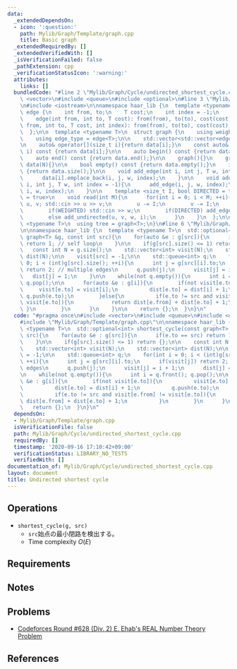 ```yaml
---
data:
  _extendedDependsOn:
  - icon: ':question:'
    path: Mylib/Graph/Template/graph.cpp
    title: Basic graph
  _extendedRequiredBy: []
  _extendedVerifiedWith: []
  _isVerificationFailed: false
  _pathExtension: cpp
  _verificationStatusIcon: ':warning:'
  attributes:
    links: []
  bundledCode: "#line 2 \"Mylib/Graph/Cycle/undirected_shortest_cycle.cpp\"\n#include\
    \ <vector>\n#include <queue>\n#include <optional>\n#line 3 \"Mylib/Graph/Template/graph.cpp\"\
    \n#include <iostream>\n\nnamespace haar_lib {\n  template <typename T>\n  struct\
    \ edge {\n    int from, to;\n    T cost;\n    int index = -1;\n    edge(){}\n\
    \    edge(int from, int to, T cost): from(from), to(to), cost(cost){}\n    edge(int\
    \ from, int to, T cost, int index): from(from), to(to), cost(cost), index(index){}\n\
    \  };\n\n  template <typename T>\n  struct graph {\n    using weight_type = T;\n\
    \    using edge_type = edge<T>;\n\n    std::vector<std::vector<edge<T>>> data;\n\
    \n    auto& operator[](size_t i){return data[i];}\n    const auto& operator[](size_t\
    \ i) const {return data[i];}\n\n    auto begin() const {return data.begin();}\n\
    \    auto end() const {return data.end();}\n\n    graph(){}\n    graph(int N):\
    \ data(N){}\n\n    bool empty() const {return data.empty();}\n    int size() const\
    \ {return data.size();}\n\n    void add_edge(int i, int j, T w, int index = -1){\n\
    \      data[i].emplace_back(i, j, w, index);\n    }\n\n    void add_undirected(int\
    \ i, int j, T w, int index = -1){\n      add_edge(i, j, w, index);\n      add_edge(j,\
    \ i, w, index);\n    }\n\n    template <size_t I, bool DIRECTED = true, bool WEIGHTED\
    \ = true>\n    void read(int M){\n      for(int i = 0; i < M; ++i){\n        int\
    \ u, v; std::cin >> u >> v;\n        u -= I;\n        v -= I;\n        T w = 1;\n\
    \        if(WEIGHTED) std::cin >> w;\n        if(DIRECTED) add_edge(u, v, w, i);\n\
    \        else add_undirected(u, v, w, i);\n      }\n    }\n  };\n\n  template\
    \ <typename T>\n  using tree = graph<T>;\n}\n#line 6 \"Mylib/Graph/Cycle/undirected_shortest_cycle.cpp\"\
    \n\nnamespace haar_lib {\n  template <typename T>\n  std::optional<int> shortest_cycle(const\
    \ graph<T> &g, const int src){\n    for(auto &e : g[src]){\n      if(e.to == src)\
    \ return 1; // self loop\n    }\n\n    if(g[src].size() <= 1) return {};\n\n \
    \   const int N = g.size();\n    std::vector<int> visit(N);\n    std::vector<int>\
    \ dist(N);\n\n    visit[src] = -1;\n\n    std::queue<int> q;\n    for(int i =\
    \ 0; i < (int)g[src].size(); ++i){\n      int j = g[src][i].to;\n      if(visit[j])\
    \ return 2; // multiple edges\n      q.push(j);\n      visit[j] = i + 1;\n   \
    \   dist[j] = 1;\n    }\n\n    while(not q.empty()){\n      int i = q.front();\
    \ q.pop();\n\n      for(auto &e : g[i]){\n        if(not visit[e.to]){\n     \
    \     visit[e.to] = visit[i];\n          dist[e.to] = dist[i] + 1;\n         \
    \ q.push(e.to);\n        }else{\n          if(e.to != src and visit[e.from] !=\
    \ visit[e.to]){\n            return dist[e.from] + dist[e.to] + 1;\n         \
    \ }\n        }\n      }\n    }\n\n    return {};\n  }\n}\n"
  code: "#pragma once\n#include <vector>\n#include <queue>\n#include <optional>\n\
    #include \"Mylib/Graph/Template/graph.cpp\"\n\nnamespace haar_lib {\n  template\
    \ <typename T>\n  std::optional<int> shortest_cycle(const graph<T> &g, const int\
    \ src){\n    for(auto &e : g[src]){\n      if(e.to == src) return 1; // self loop\n\
    \    }\n\n    if(g[src].size() <= 1) return {};\n\n    const int N = g.size();\n\
    \    std::vector<int> visit(N);\n    std::vector<int> dist(N);\n\n    visit[src]\
    \ = -1;\n\n    std::queue<int> q;\n    for(int i = 0; i < (int)g[src].size();\
    \ ++i){\n      int j = g[src][i].to;\n      if(visit[j]) return 2; // multiple\
    \ edges\n      q.push(j);\n      visit[j] = i + 1;\n      dist[j] = 1;\n    }\n\
    \n    while(not q.empty()){\n      int i = q.front(); q.pop();\n\n      for(auto\
    \ &e : g[i]){\n        if(not visit[e.to]){\n          visit[e.to] = visit[i];\n\
    \          dist[e.to] = dist[i] + 1;\n          q.push(e.to);\n        }else{\n\
    \          if(e.to != src and visit[e.from] != visit[e.to]){\n            return\
    \ dist[e.from] + dist[e.to] + 1;\n          }\n        }\n      }\n    }\n\n \
    \   return {};\n  }\n}\n"
  dependsOn:
  - Mylib/Graph/Template/graph.cpp
  isVerificationFile: false
  path: Mylib/Graph/Cycle/undirected_shortest_cycle.cpp
  requiredBy: []
  timestamp: '2020-09-16 17:10:42+09:00'
  verificationStatus: LIBRARY_NO_TESTS
  verifiedWith: []
documentation_of: Mylib/Graph/Cycle/undirected_shortest_cycle.cpp
layout: document
title: Undirected shortest cycle
---
```


## Operations

- `shortest_cycle(g, src)`
	- `src`始点の最小閉路を検出する。
	- Time complexity $O(E)$

## Requirements

## Notes

## Problems

- [Codeforces Round #628 (Div. 2) E. Ehab's REAL Number Theory Problem](https://codeforces.com/contest/1325/problem/E)

## References
